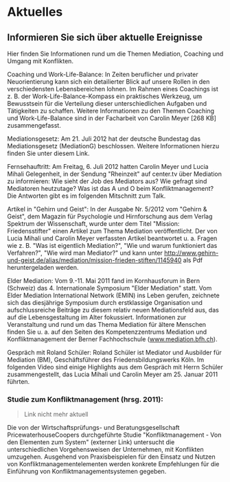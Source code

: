 # Aktuelles
## Informieren Sie sich über aktuelle Ereignisse
Hier finden Sie Informationen rund um die Themen Mediation, Coaching und Umgang mit Konflikten.

Coaching und Work-Life-Balance: In Zeiten beruflicher und privater Neuorientierung kann sich ein detailierter Blick auf unsere Rollen in den verschiedensten Lebensbereichen lohnen. Im Rahmen eines Coachings ist z. B. der Work-Life-Balance-Kompass ein praktisches Werkzeug, um Bewusstsein für die Verteilung dieser unterschiedlichen Aufgaben und Tätigkeiten zu schaffen. Weitere Informationen zu den Themen Coaching und Work-Life-Balance sind in der Facharbeit von Carolin Meyer [268 KB] zusammengefasst.

Mediationsgesetz: Am 21. Juli 2012 hat der deutsche Bundestag das Mediationsgesetz (MediationG) beschlossen. Weitere Informationen hierzu finden Sie unter diesem Link.

Fernsehauftritt: Am Freitag, 6. Juli 2012 hatten Carolin Meyer und Lucia Mihali Gelegenheit, in der Sendung "Rheinzeit" auf center.tv über Mediation zu informieren: Wie sieht der Job des Mediators aus? Wie gefragt sind Mediatoren heutzutage? Was ist das A und O beim Konfliktmanagement? Die Antworten gibt es im folgenden Mitschnitt zum Talk.




Artikel in "Gehirn und Geist": In der Ausgabe Nr. 5/2012 vom "Gehirn & Geist", dem Magazin für Psychologie und Hirnforschung aus dem Verlag Spektrum der Wissenschaft, wurde unter dem Titel "Mission: Friedensstifter" einen Artikel zum Thema Mediation veröffentlicht. Der von Lucia Mihali und Carolin Meyer verfassten Artikel beantwortet u. a. Fragen wie z. B. "Was ist eigentlich Mediation?", "Wie und warum funktioniert das Verfahren?", "Wie wird man Mediator?" und kann unter http://www.gehirn-und-geist.de/alias/mediation/mission-frieden-stiften/1145940 als Pdf heruntergeladen werden.

Elder Mediation: Vom 9.-11. Mai 2011 fand im Kornhausforum in Bern (Schweiz) das 4. Internationale Symposium "Elder Mediation" statt. Vom Elder Mediation International Network (EMIN) ins Leben gerufen, zeichnete sich das diesjährige Symposium durch erstklassige Organisation und aufschlussreiche Beiträge zu diesem relativ neuen Mediationsfeld aus, das auf die Lebensgestaltung im Alter fokussiert. Informationen zur Veranstaltung und rund um das Thema Mediation für ältere Menschen finden Sie u. a. auf den Seiten des Kompetenzzentrums Mediation und Konfliktmanagement der Berner Fachhochschule (www.mediation.bfh.ch).

Gespräch mit Roland Schüler: Roland Schüler ist Mediator und Ausbilder für Mediation (BM), Geschäftsführer des Friedensbildungswerks Köln. Im folgenden Video sind einige Highlights aus dem Gespräch mit Herrn Schüler zusammengestellt, das Lucia Mihali und Carolin Meyer am 25. Januar 2011 führten.



### Studie zum Konfliktmanagement (hrsg. 2011): 
> Link nicht mehr aktuell
> 
Die von der Wirtschaftsprüfungs- und Beratungsgesellschaft PricewaterhouseCoopers durchgeführte Studie "Konfliktmanagement - Von den Elementen zum System" (externer Link) untersucht die unterschiedlichen Vorgehensweisen der Unternehmen, mit Konflikten umzugehen. Ausgehend von Praxisbeispielen für den Einsatz und Nutzen von Konfliktmanagementelementen werden konkrete Empfehlungen für die Einführung von Konfliktmanagementsystemen gegeben.